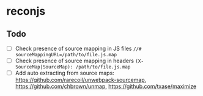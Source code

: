 # reconjs

## Todo
 - [ ] Check presence of source mapping in JS files `//# sourceMappingURL=/path/to/file.js.map`
 - [ ] Check presence of source mapping in headers `(X-SourceMap|SourceMap): /path/to/file.js.map`
 - [ ] Add auto extracting from source maps: https://github.com/rarecoil/unwebpack-sourcemap, https://github.com/chbrown/unmap, https://github.com/txase/maximize
